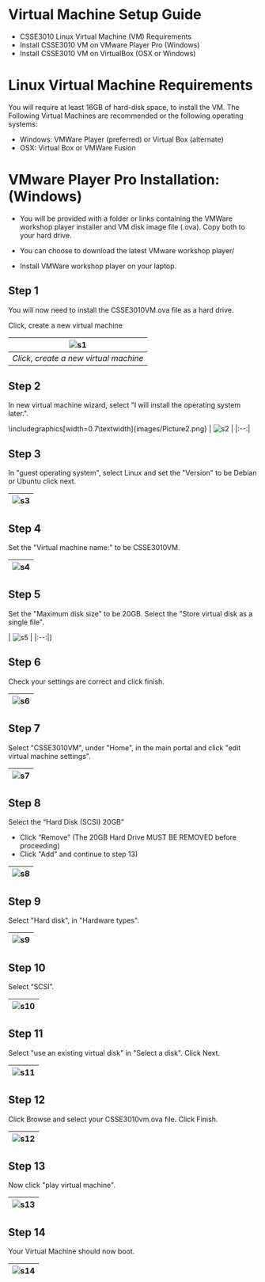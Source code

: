 # Virtual Machine Setup Guide


* CSSE3010 Linux Virtual Machine (VM) Requirements
* Install CSSE3010 VM on VMware Player Pro (Windows)
* Install CSSE3010 VM on VirtualBox (OSX or Windows)  

# Linux Virtual Machine Requirements
You will require at least 16GB of hard-disk space, to install the VM. The Following Virtual Machines are recommended or the following operating systems:

* Windows: VMWare Player (preferred) or Virtual Box (alternate)
* OSX: Virtual Box or VMWare Fusion


# VMware Player Pro Installation: (Windows)


* You will be provided with a folder or links containing the VMWare workshop player installer and VM disk image file (.ova). Copy both to your hard drive. 

* You can choose to download the latest VMware workshop player/ 

* Install VMWare workshop player on your laptop.


## Step 1
You will now need to install the CSSE3010VM.ova file as a hard drive.

Click, create a new virtual machine

| ![s1](images/Picture1.png) |
|:--:|
| *Click, create a new virtual machine* |

## Step 2
In new virtual machine wizard, select "I will install the operating system later.". 

\includegraphics[width=0.7\textwidth]{images/Picture2.png}
| ![s2](images/Picture2.png) |
|:--:|


## Step 3
In "guest operating system", select Linux and set the "Version" to be Debian or  Ubuntu click next.


| ![s3](images/Picture3.png) |
|:--:|

## Step 4
Set the "Virtual machine name:" to be CSSE3010VM. 

| ![s4](images/Picture4.png) |
|:--:|

## Step 5
Set the "Maximum disk size" to be 20GB. Select the "Store virtual disk as a single file". 

| ![s5](images/Picture5.png) |
|:--:|]

## Step 6
Check your settings are correct and click finish.

| ![s6](images/Picture6.png) |
|:--:|

## Step 7
Select "CSSE3010VM", under "Home", in the main portal and click "edit virtual machine settings". 

| ![s7](images/Picture7.png) |
|:--:|

## Step 8
Select the “Hard Disk (SCSI) 20GB”

* Click “Remove” (The 20GB Hard Drive MUST BE REMOVED before proceeding)
* Click "Add" and continue to step 13)

| ![s8](images/Picture8.png) |
|:--:|


## Step 9
Select "Hard disk", in "Hardware types". 

| ![s9](images/Picture9.png) |
|:--:|

## Step 10
Select “SCSI”. 

| ![s10](images/Picture10.png) |
|:--:|

## Step 11
Select "use an existing virtual disk" in "Select a disk". Click Next.

| ![s11](images/Picture11.png) |
|:--:|

## Step 12
Click Browse and select your CSSE3010vm.ova file. Click Finish.

| ![s12](images/Picture12.png) |
|:--:|

## Step 13
 Now click "play virtual machine".
 
| ![s13](images/Picture13.png) |
|:--:|

## Step 14
Your Virtual Machine should now boot.

| ![s14](images/Picture14.png) |
|:--:|
 

